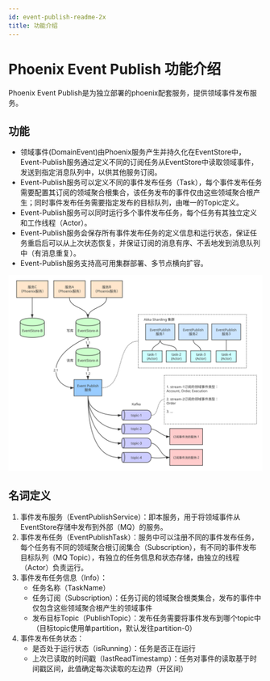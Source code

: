 ```yaml
---
id: event-publish-readme-2x
title: 功能介绍
---
```


# Phoenix Event Publish 功能介绍

Phoenix Event Publish是为独立部署的phoenix配套服务，提供领域事件发布服务。

## 功能

* 领域事件(DomainEvent)由Phoenix服务产生并持久化在EventStore中，Event-Publish服务通过定义不同的订阅任务从EventStore中读取领域事件，发送到指定消息队列中，以供其他服务订阅。
* Event-Publish服务可以定义不同的事件发布任务（Task），每个事件发布任务需要配置其订阅的领域聚合根集合，该任务发布的事件仅由这些领域聚合根产生；同时事件发布任务需要指定发布的目标队列，由唯一的Topic定义。
* Event-Publish服务可以同时运行多个事件发布任务，每个任务有其独立定义和工作线程（Actor）。
* Event-Publish服务会保存所有事件发布任务的定义信息和运行状态，保证任务重启后可以从上次状态恢复，并保证订阅的消息有序、不丢地发到消息队列中（有消息重复）。
* Event-Publish服务支持高可用集群部署、多节点横向扩容。

![show](../../assets/phoenix2.x/phoenix-event-publish/EventPublish.svg)

## 名词定义

1. 事件发布服务（EventPublishService）：即本服务，用于将领域事件从EventStore存储中发布到外部（MQ）的服务。
2. 事件发布任务（EventPublishTask）：服务中可以注册不同的事件发布任务，每个任务有不同的领域聚合根订阅集合（Subscription），有不同的事件发布目标队列（MQ Topic），有独立的任务信息和状态存储，由独立的线程（Actor）负责运行。
3. 事件发布任务信息（Info）：
    * 任务名称（TaskName）
    * 任务订阅（Subscription）：任务订阅的领域聚合根类集合，发布的事件中仅包含这些领域聚合根产生的领域事件
    * 发布目标Topic（PublishTopic）：发布任务需要将事件发布到哪个topic中（目标topic使用单partition，默认发往partition-0）
4. 事件发布任务状态：
    * 是否处于运行状态（isRunning）：任务是否正在运行
    * 上次已读取的时间戳（lastReadTimestamp）：任务对事件的读取基于时间戳区间，此值确定每次读取的左边界（开区间）
